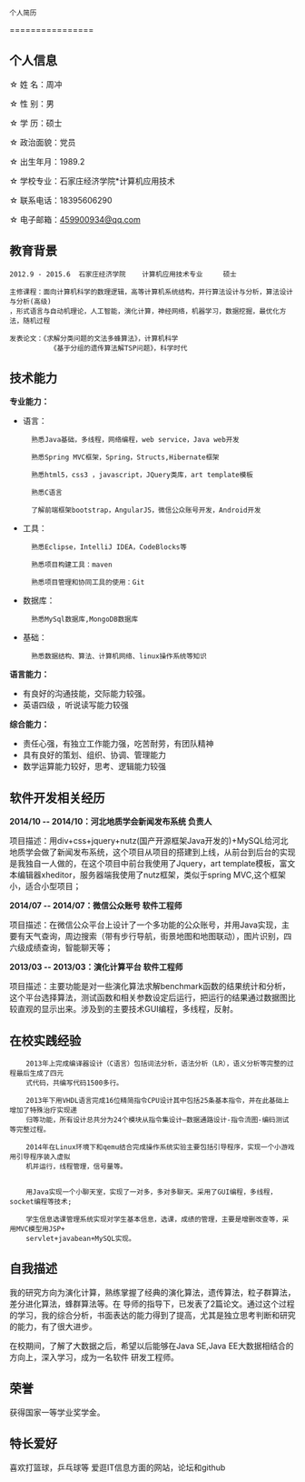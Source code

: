 ﻿	
	个人简历
================
## 个人信息
☆ 姓    名：周冲

☆ 性    别：男                   

☆ 学    历：硕士 

☆ 政治面貌：党员

☆ 出生年月：1989.2                         

☆ 学校专业：石家庄经济学院*计算机应用技术  

☆ 联系电话：18395606290

☆ 电子邮箱：459900934@qq.com

## 教育背景	
	
	2012.9 - 2015.6	 石家庄经济学院 	计算机应用技术专业	  硕士	
	
	主修课程：面向计算机科学的数理逻辑，高等计算机系统结构，并行算法设计与分析，算法设计与分析(高级)
	，形式语言与自动机理论，人工智能，演化计算，神经网络，机器学习，数据挖掘，最优化方法，随机过程

	发表论文：《求解分类问题的文法多蜂算法》，计算机科学
			  《基于分组的遗传算法解TSP问题》，科学时代

## 技术能力

**专业能力：**

* 语言：

		熟悉Java基础，多线程，网络编程，web service，Java web开发

		熟悉Spring MVC框架，Spring，Structs,Hibernate框架

		熟悉html5，css3 ，javascript，JQuery类库，art template模板

		熟悉C语言

		了解前端框架bootstrap，AngularJS，微信公众账号开发，Android开发 

* 工具：

		熟悉Eclipse，IntelliJ IDEA，CodeBlocks等

		熟悉项目构建工具：maven

		熟悉项目管理和协同工具的使用：Git

* 数据库：

		熟悉MySql数据库,MongoDB数据库

* 基础：

		熟悉数据结构、算法、计算机网络、linux操作系统等知识

**语言能力：**

* 有良好的沟通技能，交际能力较强。
* 英语四级 ，听说读写能力较强

**综合能力：**

* 责任心强，有独立工作能力强，吃苦耐劳，有团队精神
* 具有良好的策划、组织、协调、管理能力
* 数学运算能力较好，思考、逻辑能力较强

## 软件开发相关经历	
	
**2014/10 -- 2014/10：河北地质学会新闻发布系统	负责人**

项目描述：用div+css+jquery+nutz(国产开源框架Java开发的)+MySQL给河北地质学会做了新闻发布系统，这个项目从项目的搭建到上线，从前台到后台的实现是我独自一人做的，在这个项目中前台我使用了Jquery，art template模板，富文本编辑器xheditor，服务器端我使用了nutz框架，类似于spring MVC,这个框架小，适合小型项目；
	
**2014/07 -- 2014/07：微信公众账号	软件工程师**

项目描述：在微信公众平台上设计了一个多功能的公众账号，并用Java实现，主要有天气查询，周边搜索（带有步行导航，街景地图和地图联动），图片识别，四六级成绩查询，智能聊天等；

**2013/03 -- 2013/03：演化计算平台 软件工程师**

项目描述：主要功能是对一些演化算法求解benchmark函数的结果统计和分析，这个平台选择算法，测试函数和相关参数设定后运行，把运行的结果通过数据图比较直观的显示出来。涉及到的主要技术GUI编程，多线程，反射。

## 在校实践经验
		2013年上完成编译器设计（C语言）包括词法分析，语法分析（LR），语义分析等完整的过程最后生成了四元
		式代码，共编写代码1500多行。

		2013年下用VHDL语言完成16位精简指令CPU设计其中包括25条基本指令，并在此基础上增加了特殊治疗实现递
		归等功能，所有设计总共分为24个模块从指令集设计—数据通路设计-指令流图-编码测试等完整过程。
		 
		2014年在Linux环境下和qemu结合完成操作系统实验主要包括引导程序，实现一个小游戏用引导程序装入虚拟
		机并运行，线程管理，信号量等。
		

		用Java实现一个小聊天室，实现了一对多，多对多聊天。采用了GUI编程，多线程，socket编程等技术;
		
		学生信息选课管理系统实现对学生基本信息，选课，成绩的管理，主要是增删改查等，采用MVC模型用JSP+
		servlet+javabean+MySQL实现。
## 自我描述

我的研究方向为演化计算，熟练掌握了经典的演化算法，遗传算法，粒子群算法，差分进化算法，蜂群算法等。在
导师的指导下，已发表了2篇论文。通过这个过程的学习，我的综合分析，书面表达的能力得到了提高，尤其是独立思考判断和研究的能力，有了很大进步。

在校期间，了解了大数据之后，希望以后能够在Java SE,Java EE大数据相结合的方向上，深入学习，成为一名软件
研发工程师。

## 荣誉
	
获得国家一等学业奖学金。
	
## 特长爱好	
	
喜欢打篮球，乒乓球等
爱逛IT信息方面的网站，论坛和github	
